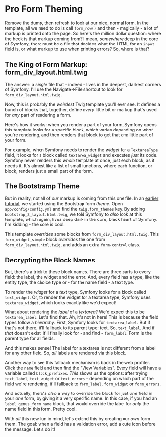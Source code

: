 # Pro Form Theming

Remove the dump, then refresh to look at our nice, normal form. In the template,
all we need to do is call `form_row()` and then - magically - a lot of markup is
printed onto the page. So here's the million dollar question: where the heck is
that markup coming from? I mean, *somewhere* deep in the core of Symfony, there must
be a file that decides what the HTML for an `input` field is, or what markup to use
when printing errors? So, where is that?

## The King of Form Markup: form_div_layout.html.twig

The answer: a *single* file that - indeed - lives in the deepest, darkest corners
of Symfony. I'll use the Navigate->File shortcut to look for `form_div_layout.html.twig`.

Now, this is probably the *weirdest* Twig template you'll ever see. It defines a
bunch of blocks that, together, define *every* little bit or markup that's used for
*any* part of rendering a form.

Here's how it works: when you render a part of your form, Symfony opens this template
looks for a specific block, which varies depending on *what* you're rendering, and
then renders that block to get that *one* little part of your form.

For example, when Symfony needs to render the *widget* for a `TextareaType` field,
it looks for a block called `textarea_widget` and executes *just* its code. Symfony
never renders this *whole* template at once, just each block, as it needs it. It's
almost like a list of small functions, where each function, or block, renders just
a small part of the form.

## The Bootstramp Theme

But in reality, not all of *our* markup is coming from this one file. In an
[earlier tutorial](http://knpuniversity.com/screencast/symfony-forms/render-form-bootstrap),
we started using the Bootstrap form *theme*. Open `app/config/config.yml` and find
the `twig.form_themes` key. By adding `bootstrap_3_layout.html.twig`, we told Symfony
to *also* look at this template, which again, lives deep dark in the core, black
heart of Symfony. I'm kidding - the core is cool.

This template *overrides* some blocks from `form_div_layout.html.twig`. This
`form_widget_simple` block *overrides* the one from `form_div_layout.html.twig`,
and adds an extra `form-control` class. 

## Decrypting the Block Names

But, there's a trick to these block names. There are three parts to every field:
the label, the widget and the error. And, every field has a type, like the entity
type, the choice type or - for the name field - a text type.

To render the *widget* for a *text* type, Symfony looks for a block called `text_widget`.
Or, to render the widget for a textarea type, Symfony uses `textarea_widget`, which
looks exactly like we'd expect!

What about rendering the *label* of a *textarea*? We'd expect this to be `textarea_label`.
Let's find that. Ah, it's not in here! This is because the field types follow a
*hierarchy*. First, Symfony looks for `textarea_label`. But if that's not there,
it'll fallback to its parent type: text. So, `text_label`. And if *that* doesn't
exist, it'll finally look for - and find - `form_label`. Form is the parent type
for all fields.

And this makes sense! The label for a textarea is not different from a label for
any other field. So, *all* labels are rendered via this block.

Another way to see this fallback mechanism is back in the web profiler. Click the
`name` field and then find the "View Variables". Every field will have a variable
called `block_prefixes`. *This* shows us the options: after trying `text_label`,
`text_widget` or `text_errors` - depending on which part of the field we're rendering,
it'll fallback to `form_label`, `form_widget` or `form_errors`.

And actually, there's *also* a way to override the block for just *one* field in
your *one* form, by giving it a very specific name. In this case, if you had an
`label_genus_form_name` block, that would override the label for *only* the name
field in this form. Pretty cool.

With *all* this new fun in mind, let's extend this by creating our *own* form them.
The goal: when a field has a validation error, add a cute icon before the message.
Let's do it!
